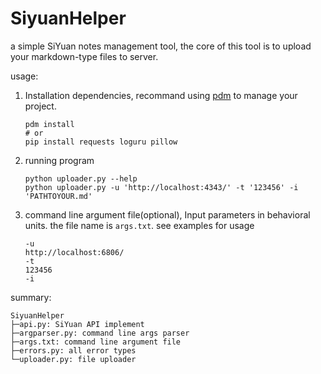 # SiyuanHelper

a simple SiYuan notes management tool, the core of this tool is to upload your markdown-type files to server.


usage:
1. Installation dependencies, recommand using [pdm](https://github.com/pdm-project/pdm) to manage your project.
    ```shell
    pdm install
    # or
    pip install requests loguru pillow
    ```
2. running program
    ```shell
    python uploader.py --help
    python uploader.py -u 'http://localhost:4343/' -t '123456' -i 'PATHTOYOUR.md'
    ```
3. command line argument file(optional), Input parameters in behavioral units. the file name is `args.txt`. see examples for usage
    ```
    -u
    http://localhost:6806/
    -t
    123456
    -i
    ```


summary:
```
SiyuanHelper
├─api.py: SiYuan API implement
├─argparser.py: command line args parser
├─args.txt: command line argument file
├─errors.py: all error types
└─uploader.py: file uploader
```